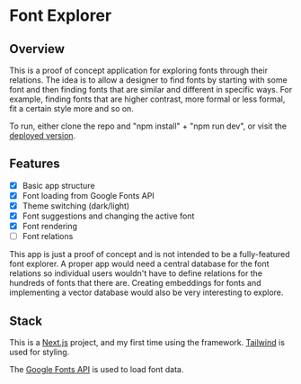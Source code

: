 # Font Explorer
## Overview

This is a proof of concept application for exploring fonts through their relations. The idea is to allow a designer to find fonts by starting with some font and then finding fonts that are similar and different in specific ways. For example, finding fonts that are higher contrast, more formal or less formal, fit a certain style more and so on. 

To run, either clone the repo and "npm install" + "npm run dev", or visit the [deployed version](https://fontexplorer.vercel.app/).

## Features

* [x] Basic app structure
* [x] Font loading from Google Fonts API
* [x] Theme switching (dark/light)
* [x] Font suggestions and changing the active font
* [x] Font rendering
* [ ] Font relations

This app is just a proof of concept and is not intended to be a fully-featured font explorer. A proper app would need a central database for the font relations so individual users wouldn't have to define relations for the hundreds of fonts that there are. Creating embeddings for fonts and implementing a vector database would also be very interesting to explore. 



## Stack

This is a [Next.js](https://nextjs.org) project, and my first time using the framework. [Tailwind](https://tailwindcss.com/) is used for styling.

The [Google Fonts API](https://developers.google.com/fonts/docs/developer_api) is used to load font data. 
